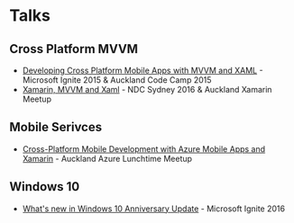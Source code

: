 # Talks

## Cross Platform MVVM

- [Developing Cross Platform Mobile Apps with MVVM and XAML](https://channel9.msdn.com/Events/Ignite/Microsoft-Ignite-New-Zealand-2015/M347) - Microsoft Ignite 2015 & Auckland Code Camp 2015
- [Xamarin, MVVM and Xaml](https://www.youtube.com/watch?v=x266Vy4tfT0) - NDC Sydney 2016 & Auckland Xamarin Meetup

## Mobile Serivces
- [Cross-Platform Mobile Development with Azure Mobile Apps and Xamarin](http://www.meetup.com/Auckland-Azure-Lunchtime-Meetup/events/229742916/) - Auckland Azure Lunchtime Meetup

## Windows 10
- [What's new in Windows 10 Anniversary Update](https://channel9.msdn.com/Events/Ignite/New-Zealand-2016/M319) - Microsoft Ignite 2016
